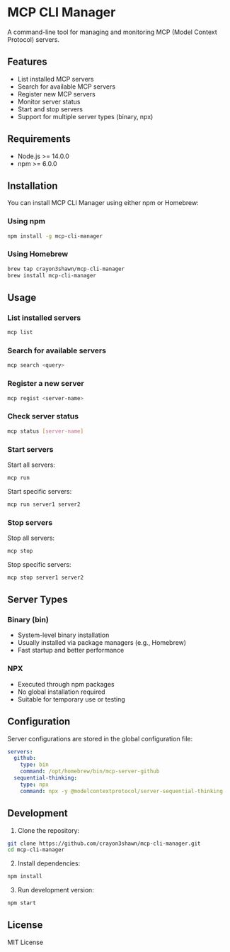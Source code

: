 # MCP CLI Manager

A command-line tool for managing and monitoring MCP (Model Context Protocol) servers.

## Features

- List installed MCP servers
- Search for available MCP servers
- Register new MCP servers
- Monitor server status
- Start and stop servers
- Support for multiple server types (binary, npx)

## Requirements

- Node.js >= 14.0.0
- npm >= 6.0.0

## Installation

You can install MCP CLI Manager using either npm or Homebrew:

### Using npm

```bash
npm install -g mcp-cli-manager
```

### Using Homebrew

```bash
brew tap crayon3shawn/mcp-cli-manager
brew install mcp-cli-manager
```

## Usage

### List installed servers

```bash
mcp list
```

### Search for available servers

```bash
mcp search <query>
```

### Register a new server

```bash
mcp regist <server-name>
```

### Check server status

```bash
mcp status [server-name]
```

### Start servers

Start all servers:
```bash
mcp run
```

Start specific servers:
```bash
mcp run server1 server2
```

### Stop servers

Stop all servers:
```bash
mcp stop
```

Stop specific servers:
```bash
mcp stop server1 server2
```

## Server Types

### Binary (bin)
- System-level binary installation
- Usually installed via package managers (e.g., Homebrew)
- Fast startup and better performance

### NPX
- Executed through npm packages
- No global installation required
- Suitable for temporary use or testing

## Configuration

Server configurations are stored in the global configuration file:

```yaml
servers:
  github:
    type: bin
    command: /opt/homebrew/bin/mcp-server-github
  sequential-thinking:
    type: npx
    command: npx -y @modelcontextprotocol/server-sequential-thinking
```

## Development

1. Clone the repository:
```bash
git clone https://github.com/crayon3shawn/mcp-cli-manager.git
cd mcp-cli-manager
```

2. Install dependencies:
```bash
npm install
```

3. Run development version:
```bash
npm start
```

## License

MIT License 